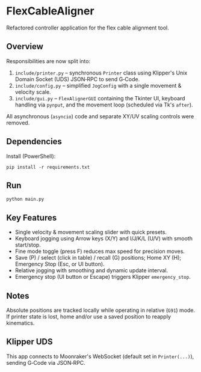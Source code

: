 # FlexCableAligner

Refactored controller application for the flex cable alignment tool.

## Overview

Responsibilities are now split into:

1. `include/printer.py` – synchronous `Printer` class using Klipper's Unix Domain Socket (UDS) JSON‑RPC to send G‑Code.
2. `include/config.py` – simplified `JogConfig` with a single movement & velocity scale.
3. `include/gui.py` – `FlexAlignerGUI` containing the Tkinter UI, keyboard handling via `pynput`, and the movement loop (scheduled via Tk's `after`).

All asynchronous (`asyncio`) code and separate XY/UV scaling controls were removed.

## Dependencies

Install (PowerShell):

```
pip install -r requirements.txt
```

## Run

```
python main.py
```

## Key Features

- Single velocity & movement scaling slider with quick presets.
- Keyboard jogging using Arrow keys (X/Y) and I/J/K/L (U/V) with smooth start/stop.
- Fine mode toggle (press F) reduces max speed for precision moves.
- Save (P) / select (click in table) / recall (G) positions; Home XY (H); Emergency Stop (Esc, or UI button).
- Relative jogging with smoothing and dynamic update interval.
- Emergency stop (UI button or Escape) triggers Klipper `emergency_stop`.

## Notes

Absolute positions are tracked locally while operating in relative (`G91`) mode. If printer state is lost, home and/or use a saved position to reapply kinematics.

## Klipper UDS

This app connects to Moonraker's WebSocket (default set in `Printer(...)`), sending G‑Code via JSON‑RPC.

